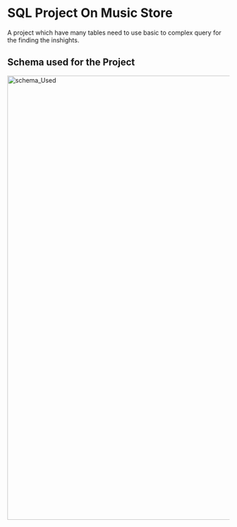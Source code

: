 # SQL Project On Music Store
A project which have many tables need to use basic to complex query for the finding the inshights.

## Schema used for the Project 
<img width="1006" alt="schema_Used" src="![image](https://github.com/Gajender0707/SQL_Project_Music_Store_Analysis/assets/92681972/fb065c7b-f4fd-4200-9fe8-73436aa5af3d)
">
